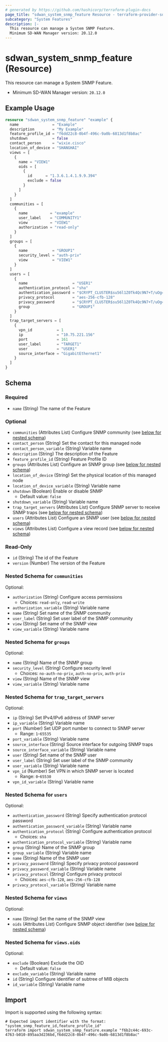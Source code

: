 ```yaml
---
# generated by https://github.com/hashicorp/terraform-plugin-docs
page_title: "sdwan_system_snmp_feature Resource - terraform-provider-sdwan"
subcategory: "System Features"
description: |-
  This resource can manage a System SNMP Feature.
  Minimum SD-WAN Manager version: 20.12.0
---
```


# sdwan_system_snmp_feature (Resource)

This resource can manage a System SNMP Feature.
  - Minimum SD-WAN Manager version: `20.12.0`

## Example Usage

```terraform
resource "sdwan_system_snmp_feature" "example" {
  name               = "Example"
  description        = "My Example"
  feature_profile_id = "f6dd22c8-0b4f-496c-9a0b-6813d1f8b8ac"
  shutdown           = false
  contact_person     = "wixie.cisco"
  location_of_device = "SHANGHAI"
  views = [
    {
      name = "VIEW1"
      oids = [
        {
          id      = "1.3.6.1.4.1.9.9.394"
          exclude = false
        }
      ]
    }
  ]
  communities = [
    {
      name          = "example"
      user_label    = "COMMUNITY1"
      view          = "VIEW1"
      authorization = "read-only"
    }
  ]
  groups = [
    {
      name           = "GROUP1"
      security_level = "auth-priv"
      view           = "VIEW1"
    }
  ]
  users = [
    {
      name                    = "USER1"
      authentication_protocol = "sha"
      authentication_password = "$CRYPT_CLUSTER$su56l1Z0Tk4Qc9N7+T/uOg==$sD6b0HLqEdI+RNwsEOoLcQ=="
      privacy_protocol        = "aes-256-cfb-128"
      privacy_password        = "$CRYPT_CLUSTER$su56l1Z0Tk4Qc9N7+T/uOg==$sD6b0HLqEdI+RNwsEOoLcQ=="
      group                   = "GROUP1"
    }
  ]
  trap_target_servers = [
    {
      vpn_id           = 1
      ip               = "10.75.221.156"
      port             = 161
      user_label       = "TARGET1"
      user             = "USER1"
      source_interface = "GigabitEthernet1"
    }
  ]
}
```

<!-- schema generated by tfplugindocs -->
## Schema

### Required

- `name` (String) The name of the Feature

### Optional

- `communities` (Attributes List) Configure SNMP community (see [below for nested schema](#nestedatt--communities))
- `contact_person` (String) Set the contact for this managed node
- `contact_person_variable` (String) Variable name
- `description` (String) The description of the Feature
- `feature_profile_id` (String) Feature Profile ID
- `groups` (Attributes List) Configure an SNMP group (see [below for nested schema](#nestedatt--groups))
- `location_of_device` (String) Set the physical location of this managed node
- `location_of_device_variable` (String) Variable name
- `shutdown` (Boolean) Enable or disable SNMP
  - Default value: `false`
- `shutdown_variable` (String) Variable name
- `trap_target_servers` (Attributes List) Configure SNMP server to receive SNMP traps (see [below for nested schema](#nestedatt--trap_target_servers))
- `users` (Attributes List) Configure an SNMP user (see [below for nested schema](#nestedatt--users))
- `views` (Attributes List) Configure a view record (see [below for nested schema](#nestedatt--views))

### Read-Only

- `id` (String) The id of the Feature
- `version` (Number) The version of the Feature

<a id="nestedatt--communities"></a>
### Nested Schema for `communities`

Optional:

- `authorization` (String) Configure access permissions
  - Choices: `read-only`, `read-write`
- `authorization_variable` (String) Variable name
- `name` (String) Set name of the SNMP community
- `user_label` (String) Set user label of the SNMP community
- `view` (String) Set name of the SNMP view
- `view_variable` (String) Variable name


<a id="nestedatt--groups"></a>
### Nested Schema for `groups`

Optional:

- `name` (String) Name of the SNMP group
- `security_level` (String) Configure security level
  - Choices: `no-auth-no-priv`, `auth-no-priv`, `auth-priv`
- `view` (String) Name of the SNMP view
- `view_variable` (String) Variable name


<a id="nestedatt--trap_target_servers"></a>
### Nested Schema for `trap_target_servers`

Optional:

- `ip` (String) Set IPv4/IPv6 address of SNMP server
- `ip_variable` (String) Variable name
- `port` (Number) Set UDP port number to connect to SNMP server
  - Range: `1`-`65535`
- `port_variable` (String) Variable name
- `source_interface` (String) Source interface for outgoing SNMP traps
- `source_interface_variable` (String) Variable name
- `user` (String) Set name of the SNMP user
- `user_label` (String) Set user label of the SNMP community
- `user_variable` (String) Variable name
- `vpn_id` (Number) Set VPN in which SNMP server is located
  - Range: `0`-`65530`
- `vpn_id_variable` (String) Variable name


<a id="nestedatt--users"></a>
### Nested Schema for `users`

Optional:

- `authentication_password` (String) Specify authentication protocol password
- `authentication_password_variable` (String) Variable name
- `authentication_protocol` (String) Configure authentication protocol
  - Choices: `sha`
- `authentication_protocol_variable` (String) Variable name
- `group` (String) Name of the SNMP group
- `group_variable` (String) Variable name
- `name` (String) Name of the SNMP user
- `privacy_password` (String) Specify privacy protocol password
- `privacy_password_variable` (String) Variable name
- `privacy_protocol` (String) Configure privacy protocol
  - Choices: `aes-cfb-128`, `aes-256-cfb-128`
- `privacy_protocol_variable` (String) Variable name


<a id="nestedatt--views"></a>
### Nested Schema for `views`

Optional:

- `name` (String) Set the name of the SNMP view
- `oids` (Attributes List) Configure SNMP object identifier (see [below for nested schema](#nestedatt--views--oids))

<a id="nestedatt--views--oids"></a>
### Nested Schema for `views.oids`

Optional:

- `exclude` (Boolean) Exclude the OID
  - Default value: `false`
- `exclude_variable` (String) Variable name
- `id` (String) Configure identifier of subtree of MIB objects
- `id_variable` (String) Variable name

## Import

Import is supported using the following syntax:

```shell
# Expected import identifier with the format: "system_snmp_feature_id,feature_profile_id"
terraform import sdwan_system_snmp_feature.example "f6b2c44c-693c-4763-b010-895aa3d236bd,f6dd22c8-0b4f-496c-9a0b-6813d1f8b8ac"
```
